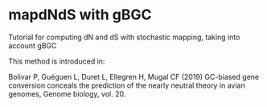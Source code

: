 # mapdNdS with gBGC

Tutorial for computing dN and dS with stochastic mapping, taking into account gBGC

This method is introduced in:

Bolivar P, Guéguen L, Duret L, Ellegren H, Mugal CF (2019) GC-biased
gene conversion conceals the prediction of the nearly neutral theory
in avian genomes, Genome biology, vol. 20.

